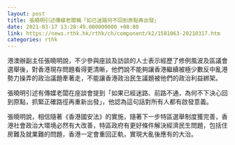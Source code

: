```yaml
---
layout: post
title: 張曉明引述傳媒老闆稱「如已迷路何不回到原點再出發」
date: 2021-03-17 13:28:49.000000000 +08:00
link: https://news.rthk.hk/rthk/ch/component/k2/1581063-20210317.htm
categories: rthk
---
```


港澳辦副主任張曉明說，不少參與座談及訪談的人士表示經歷了修例風波及區議會選舉後，對香港現存問題看得更清晰，他們說不能夠讓香港繼續被極少數反中亂港勢力操弄的政治議題牽著走，不能讓香港政治民生議題被他們的政治利益綁架。

張曉明引述有傳媒老闆在座談會提到「如果已經迷路、前路不通，為何不下決心回到原點，抓緊正確路徑再重新出發」，他認為這句話對所有人都有啟發意義。

張曉明說，相信隨著《香港國安法》的實施，隨著下一步特區選舉制度獲完善，香港社會政治大環境必然有大改善，特區政府有更好條件解決經濟民生問題，包括住房難及就業難的問題，香港一定會重回正軌，實現大亂後應有的大治。
